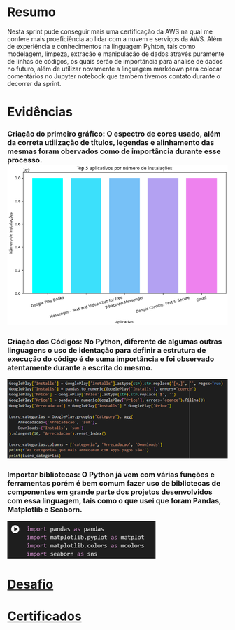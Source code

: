 # Resumo

Nesta sprint pude conseguir mais uma certificação da AWS na qual me confere mais proeficiência ao lidar com a nuvem e serviços da AWS. Além de experiência e conhecimentos na linguagem Pyhton, tais como modelagem, limpeza, extração e manipulação de dados através puramente de linhas de códigos, os quais serão de importância para análise de dados no futuro, além de utilizar novamente a linguagem markdown para colocar comentários no Jupyter notebook que também tivemos contato durante o decorrer da sprint.

# Evidências
### Criação do primeiro gráfico: O espectro de cores usado, além da correta utilização de títulos, legendas e alinhamento das mesmas foram obervados como de importância durante esse processo. ![Gráfico](Evidencias/grafico1.png)

### Criação dos Códigos: No Python, diferente de algumas outras linguagens o uso de identação para definir a estrutura de execução do código é de suma importância e foi observado atentamente durante a escrita do mesmo. 
![Criação dos Códigos](Evidencias/cod_apps_mais_arrec.png)

### Importar bibliotecas: O Python já vem com várias funções e ferramentas porém é bem comum fazer uso de bibliotecas de componentes em grande parte dos projetos desenvolvidos com essa linguagem, tais como o que usei que foram Pandas, Matplotlib e Seaborn. 
![Importar bibliotecas](Evidencias/importe_bibliotecas.png)

# __[Desafio](/Sprint_03/Desafio/)__

# __[Certificados](/Sprint_03/Certificados/)__
